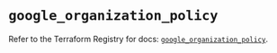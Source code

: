 # `google_organization_policy`

Refer to the Terraform Registry for docs: [`google_organization_policy`](https://registry.terraform.io/providers/hashicorp/google-beta/6.33.0/docs/resources/google_organization_policy).
